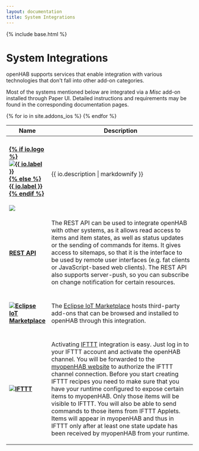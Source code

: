 ```yaml
---
layout: documentation
title: System Integrations
---
```


{% include base.html %}

# System Integrations

openHAB supports services that enable integration with various technologies that don't fall into other add-on categories.

Most of the systems mentioned below are integrated via a *Misc* add-on installed through Paper UI.
Detailed instructions and requirements may be found in the corresponding documentation pages.

<!-- selection not needed for now table id="ios-select" class="striped">
  <tbody>
    <tr>
      <td width="20%">
        <p>
          <input type="checkbox" class="filled-in" id="manual-checkbox" />
          <label for="manual-checkbox"><img src="{{base}}/images/tag-install-manual.svg"></label>
        </p>
      </td>
      <td>
        <p>
        Some openHAB 1 service modules have not yet completed validation for inclusion in the distribution; however, they may indeed work properly under openHAB 2.  
        All openHAB 1 addons can be downloaded in a <a href="https://bintray.com/openhab/mvn/download_file?file_path=org%2Fopenhab%2Fdistro%2Fopenhab%2F1.9.0%2Fopenhab-1.9.0-addons.zip">zip file</a>.
        We need your help testing them so that they may be easily installed in a future distribution.
        Please see the <a href="{{base}}/developers/development/compatibilitylayer.html#how-to-use-openhab-1x-add-ons-that-are-not-part-of-the-distribution">compatibility layer documentation</a> and
        also search the <a href="https://community.openhab.org">openHAB community forum</a> for the latest information and steps for manual installation.
        </p>
      </td>
    </tr>
  </tbody>
</table -->

<table id="ios-overview" class="bordered addon-table">
  <thead>
    <tr>
      <th data-field="label" width="20%">Name</th>
      <th data-field="description">Description</th>
    </tr>
  </thead>
  <tbody>
    {% for io in site.addons_ios %}
    <!-- <tr class="install-{{io.install}} since-{{io.since}}"> -->
    <tr>
      <td>
        <h4><a href="{{base}}{{io.url}}">{% if io.logo %}<img class="logo" src="{{base}}/{{io.logo}}" title="{{ io.label }}" alt="{{ io.label }}" />{% else %}{{ io.label }}{% endif %}</a></h4>
        <img src="{{base}}/images/tag-install-{{io.install}}.svg">
      </td>
      <td>{{ io.description | markdownify }}</td>
    </tr>
    {% endfor %}
    <tr>
      <td>
        <h4><a href="{{base}}/configuration/restdocs.html">REST API</a></h4>
      </td>
      <td>
        <p>
        The REST API can be used to integrate openHAB with other systems, as it allows read access to items and item states, as well as status updates or the sending of commands for items.
        It gives access to sitemaps, so that it is the interface to be used by remote user interfaces (e.g. fat clients or JavaScript-based web clients).
        The REST API also supports server-push, so you can subscribe on change notification for certain resources.
        </p>
      </td>
    </tr>
    <tr>
      <td>
        <h4><a href="{{base}}/configuration/eclipseiotmarket.html"><img class="logo" src="{{base}}/images/addons/eclipseiotmarketplace.png" title="Eclipse IoT Marketplace" alt="Eclipse IoT Marketplace" /></a></h4>
      </td>
      <td>
        <p>
        The <a href="https://marketplace.eclipse.org/taxonomy/term/4988%2C4396/title">Eclipse IoT Marketplace</a> hosts third-party add-ons that can be browsed and installed to openHAB through this integration.
        </p>
      </td>
    </tr>
    <tr>
      <td>
        <h4><a href="http://www.myopenhab.org/" target="_blank"><img class="logo" src="{{base}}/images/addons/ifttt.png" title="IFTTT" alt="IFTTT" /></a></h4>
      </td>
      <td>
        <p>
        Activating <a href="https://ifttt.com" target="_blank">IFTTT</a> integration is easy.
        Just log in to your IFTTT account and activate the openHAB channel.
        You will be forwarded to the <a href="http://www.myopenhab.org/" target="_blank">myopenHAB website</a> to authorize the IFTTT channel connection.
        Before you start creating IFTTT recipes you need to make sure that you have your runtime configured to expose certain items to myopenHAB.
        Only those items will be visible to IFTTT.
        You will also be able to send commands to those items from IFTTT Applets.
        Items will appear in myopenHAB and thus in IFTTT only after at least one state update has been received by myopenHAB from your runtime.
        </p>
      </td>
    </tr>
 </tbody>
</table>
